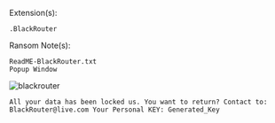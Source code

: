 Extension(s): 
```
.BlackRouter
```
Ransom Note(s): 
```
ReadME-BlackRouter.txt
Popup Window
```
![blackrouter](https://github.com/user-attachments/assets/7b8a2a08-c26a-4930-b6a0-e70f29c983ed)
```
All your data has been locked us. You want to return? Contact to: BlackRouter@live.com Your Personal KEY: Generated_Key
```
